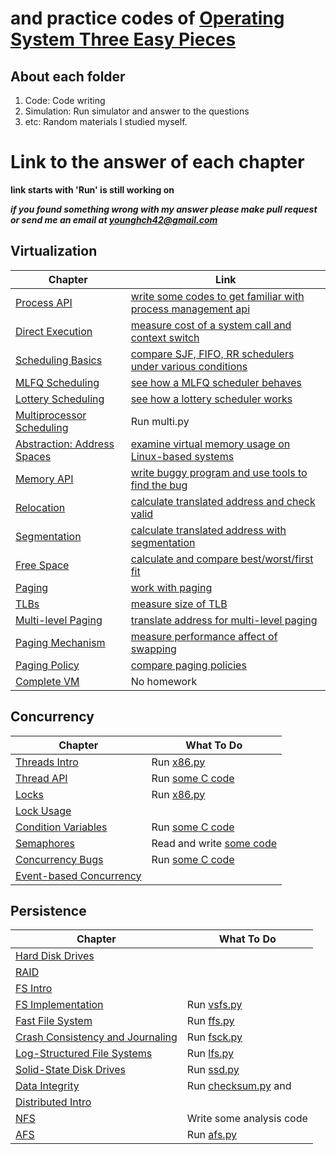 #  and practice codes of [Operating System Three Easy Pieces](https://pages.cs.wisc.edu/~remzi/OSTEP/)

## About each folder
1. Code: Code writing 
2. Simulation: Run simulator and answer to the questions
3. etc: Random materials I studied myself.


# Link to the answer of each chapter
**link starts with 'Run' is still working on**

***if you found something wrong with my answer please make pull request or send me an email at [younghch42@gmail.com](malito:younghch42@gmail.com)***

## Virtualization

Chapter | Link
--------|-----------
[Process API](http://www.cs.wisc.edu/~remzi/OSTEP/cpu-api.pdf) | [write some codes to get familiar with process management api](code/virtualization/process-api)
[Direct Execution](http://www.cs.wisc.edu/~remzi/OSTEP/cpu-mechanisms.pdf) | [measure cost of a system call and context switch](code/virtualization/limited-direct-execution)
[Scheduling Basics](http://www.cs.wisc.edu/~remzi/OSTEP/cpu-sched.pdf) | [compare SJF, FIFO, RR schedulers under various conditions](simulation/cpu-sched)
[MLFQ Scheduling](http://www.cs.wisc.edu/~remzi/OSTEP/cpu-sched-mlfq.pdf)	| [see how a MLFQ scheduler behaves](simulation/cpu-sched-mlfq)
[Lottery Scheduling](http://www.cs.wisc.edu/~remzi/OSTEP/cpu-sched-lottery.pdf) | [see how a lottery scheduler works](simulation/cpu-sched-lottery)
[Multiprocessor Scheduling](http://www.cs.wisc.edu/~remzi/OSTEP/cpu-sched-multi.pdf) | Run multi.py
[Abstraction: Address Spaces](http://www.cs.wisc.edu/~remzi/OSTEP/vm-intro.pdf) | [examine virtual memory usage on Linux-based systems](code/virtualization/address-space)
[Memory API](http://www.cs.wisc.edu/~remzi/OSTEP/vm-api.pdf) | [write buggy program and use tools to find the bug](code/virtualization/memory-api)
[Relocation](http://www.cs.wisc.edu/~remzi/OSTEP/vm-mechanism.pdf) | [calculate translated address and check valid](simulation/vm-mechanism)
[Segmentation](http://www.cs.wisc.edu/~remzi/OSTEP/vm-segmentation.pdf) | [calculate translated address with segmentation](simulation/vm-segmentation)
[Free Space](http://www.cs.wisc.edu/~remzi/OSTEP/vm-freespace.pdf) | [calculate and compare best/worst/first fit](simulation/vm-freespace)
[Paging](http://www.cs.wisc.edu/~remzi/OSTEP/vm-paging.pdf) | [work with paging](simulation/vm-paging)
[TLBs](http://www.cs.wisc.edu/~remzi/OSTEP/vm-tlbs.pdf) | [measure size of TLB](code/virtualization/paging)
[Multi-level Paging](http://www.cs.wisc.edu/~remzi/OSTEP/vm-smalltables.pdf) | [translate address for multi-level paging](simulation/vm-smalltables)
[Paging Mechanism](http://www.cs.wisc.edu/~remzi/OSTEP/vm-beyondphys.pdf) | [measure performance affect of swapping](simulation/vm-beyondphys)
[Paging Policy](http://www.cs.wisc.edu/~remzi/OSTEP/vm-beyondphys-policy.pdf) | [compare paging policies](simulation/vm-beyondphys-policy)
[Complete VM](http://www.cs.wisc.edu/~remzi/OSTEP/vm-complete.pdf) | No homework

## Concurrency

Chapter | What To Do
--------|-----------
[Threads Intro](http://www.cs.wisc.edu/~remzi/OSTEP/threads-intro.pdf) | Run [x86.py](threads-intro)
[Thread API](http://www.cs.wisc.edu/~remzi/OSTEP/threads-api.pdf)	| Run [some C code](threads-api)
[Locks](http://www.cs.wisc.edu/~remzi/OSTEP/threads-locks.pdf)	| Run [x86.py](threads-locks)
[Lock Usage](http://www.cs.wisc.edu/~remzi/OSTEP/threads-locks-usage.pdf) | 
[Condition Variables](http://www.cs.wisc.edu/~remzi/OSTEP/threads-cv.pdf) | Run [some C code](threads-cv)
[Semaphores](http://www.cs.wisc.edu/~remzi/OSTEP/threads-sema.pdf) | Read and write [some code](threads-sema)
[Concurrency Bugs](http://www.cs.wisc.edu/~remzi/OSTEP/threads-bugs.pdf) | Run [some C code](threads-bugs)
[Event-based Concurrency](http://www.cs.wisc.edu/~remzi/OSTEP/threads-events.pdf) | 

## Persistence

Chapter | What To Do
--------|-----------
[Hard Disk Drives](http://www.cs.wisc.edu/~remzi/OSTEP/file-disks.pdf) | 
[RAID](http://www.cs.wisc.edu/~remzi/OSTEP/file-raid.pdf) | 
[FS Intro](http://www.cs.wisc.edu/~remzi/OSTEP/file-intro.pdf) | 
[FS Implementation](http://www.cs.wisc.edu/~remzi/OSTEP/file-implementation.pdf) | Run [vsfs.py](file-implementation)
[Fast File System](http://www.cs.wisc.edu/~remzi/OSTEP/file-ffs.pdf) | Run [ffs.py](file-ffs)
[Crash Consistency and Journaling](http://www.cs.wisc.edu/~remzi/OSTEP/file-journaling.pdf) | Run [fsck.py](file-journaling)
[Log-Structured File Systems](http://www.cs.wisc.edu/~remzi/OSTEP/file-lfs.pdf) | Run [lfs.py](file-lfs)
[Solid-State Disk Drives](http://www.cs.wisc.edu/~remzi/OSTEP/file-ssd.pdf) | Run [ssd.py](file-ssd)
[Data Integrity](http://www.cs.wisc.edu/~remzi/OSTEP/file-integrity.pdf) | Run [checksum.py](file-integrity) and 
[Distributed Intro](http://www.cs.wisc.edu/~remzi/OSTEP/dist-intro.pdf) | 
[NFS](http://www.cs.wisc.edu/~remzi/OSTEP/dist-nfs.pdf) | Write some analysis code
[AFS](http://www.cs.wisc.edu/~remzi/OSTEP/dist-afs.pdf) | Run [afs.py](dist-afs)